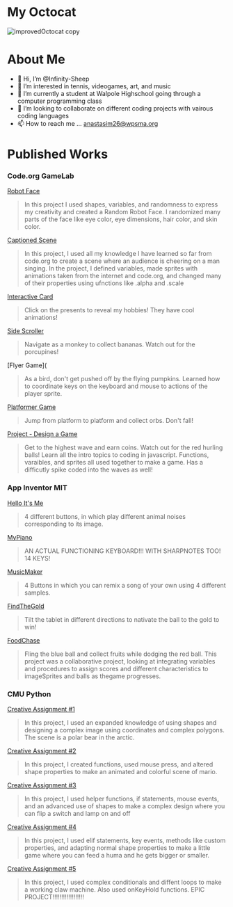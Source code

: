 # My Octocat
![improvedOctocat copy](https://github.com/Infinity-Sheep/Infinity-Sheep/assets/146842663/9f8433f5-79bf-4198-bcbd-58af6027f4f9)

# About Me
- 👋 Hi, I’m @Infinity-Sheep
- 👀 I’m interested in tennis, videogames, art, and music
- 🌱 I’m currently a student at Walpole Highschool going through a computer programming class
- 💞️ I’m looking to collaborate on different coding projects with vairous coding languages
- 📫 How to reach me ... anastasim26@wpsma.org

# Published Works

### Code.org GameLab
[Robot Face](http://Infinity-Sheep.github.io/RobotFace)
> In this project I used shapes, variables, and randomness to express my creativity and created a Random Robot Face. I randomized many parts of the face like eye color, eye dimensions, hair color, and skin color.

[Captioned Scene](https://studio.code.org/projects/gamelab/aLrjtP_6rkhfD1QFr26VRsOTwlLuCKoARggyfEHM9l4)
> In this project, I used all my knowledge I have learned so far from code.org to create a scene where an audience is cheering on a man singing. In the project, I defined variables, made sprites with animations taken from the internet and code.org, and changed many of their properties using ufnctions like .alpha and .scale

[Interactive Card](https://studio.code.org/projects/gamelab/VPuRR99-jnBIIPmjzmDpUk02BIBVAVpT9xJfd-uH2RM)
> Click on the presents to reveal my hobbies! They have cool animations!

[Side Scroller](https://studio.code.org/projects/gamelab/f_AWeNhknzijbaUtIrdBL4jKBBWvbOCe2fSSSmLBf40)
> Navigate as a monkey to collect bananas. Watch out for the porcupines!

[Flyer Game](
> As a bird, don't get pushed off by the flying pumpkins. Learned how to coordinate keys on the keyboard and mouse to actions of the player sprite.

[Platformer Game](https://studio.code.org/projects/gamelab/Z9ZKrybDi3ENCCGthdMwTY7hShr5SmCXJbWnAYRkkqE)
> Jump from platform to platform and collect orbs. Don't fall!

[Project - Design a Game](https://studio.code.org/projects/gamelab/V7h3zCPgjmu35U9vjNLjl4QvoExFTI6rhboHWjfZhm4)
> Get to the highest wave and earn coins. Watch out for the red hurling balls! Learn all the intro topics to coding in javascript. Functions, varaibles, and sprites all used together to make a game. Has a difficutly spike coded into the waves as well!

### App Inventor MIT
[Hello It's Me](https://gallery.appinventor.mit.edu/?galleryid=572be288-a231-4f39-bccb-a9356222ad2c)
> 4 different buttons, in which play different animal noises corresponding to its image.

[MyPiano](https://gallery.appinventor.mit.edu/?galleryid=e45e50a4-2318-4fda-9dc1-3bafe7cf4a4c)
> AN ACTUAL FUNCTIONING KEYBOARD!!! WITH SHARPNOTES TOO! 14 KEYS!

[MusicMaker](https://gallery.appinventor.mit.edu/?galleryid=26170054-1c5e-41f8-bd32-ba68defe92f1)
> 4 Buttons in which you can remix a song of your own using 4 different samples.

[FindTheGold](https://gallery.appinventor.mit.edu/?galleryid=1ec05cef-f3d1-4b25-b7d8-7dc8ee8cb318)
> Tilt the tablet in different directions to nativate the ball to the gold to win!

[FoodChase](https://gallery.appinventor.mit.edu/?galleryid=80d8e3ae-58f4-4f63-bb25-77b19577f941)
> Fling the blue ball and collect fruits while dodging the red ball. This project was a collaborative project, looking at integrating variables and procedures to assign scores and different characteristics to imageSprites and balls as thegame progresses.

### CMU Python
[Creative Assignment #1](https://academy.cs.cmu.edu/sharing/aquaKitten5719)
> In this project, I used an expanded knowledge of using shapes and designing a complex image using coordinates and complex polygons. The scene is a polar bear in the arctic.

[Creative Assignment #2](https://academy.cs.cmu.edu/sharing/midnightBlueScorpion7341)
> In this project, I created functions, used mouse press, and altered shape properties to make an animated and colorful scene of mario.

[Creative Assignment #3](https://academy.cs.cmu.edu/sharing/tanChimpanzee3137)
> In this project, I used helper functions, if statements, mouse events, and an advanced use of shapes to make a complex design where you can flip a switch and lamp on and off

[Creative Assignment #4](https://academy.cs.cmu.edu/sharing/brownCamel4141)
> In this project, I used elif statements, key events, methods like custom properties, and adapting normal shape properties to make a little game where you can feed a huma and he gets bigger or smaller.

[Creative Assignment #5](https://academy.cs.cmu.edu/sharing/maroonEagle3420)
> In this project, I used complex conditionals and diffent loops to make a working claw machine. Also used onKeyHold functions. EPIC PROJECT!!!!!!!!!!!!!!!!!!
